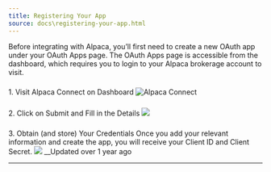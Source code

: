 ```yaml
---
title: Registering Your App
source: docs\registering-your-app.html
---
```


Before integrating with Alpaca, you’ll first need to create a new OAuth app under your OAuth Apps page. The OAuth Apps page is accessible from the dashboard, which requires you to login to your Alpaca brokerage account to visit.
### 
1\. Visit Alpaca Connect on Dashboard
[](registering-your-app.html#1-visit-alpaca-connect-on-dashboard)
![Alpaca Connect](https://files.readme.io/224a3dc-20230627_connect.png)
### 
2\. Click on Submit and Fill in the Details
[](registering-your-app.html#2-click-on-submit-and-fill-in-the-details)
![](https://files.readme.io/824cdd8-Screenshot_2023-05-09_at_13.41.56.png)
### 
3\. Obtain (and store) Your Credentials
[](registering-your-app.html#3-obtain-and-store-your-credentials)
Once you add your relevant information and create the app, you will receive your Client ID and Client Secret.
![](https://files.readme.io/7db8c14-Screenshot_2023-05-09_at_13.45.51.png)
__Updated over 1 year ago
* * *
